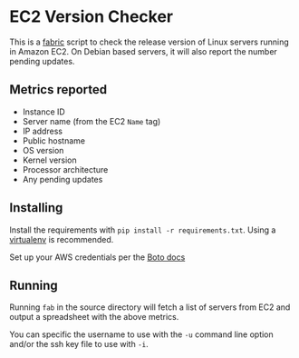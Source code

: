 # EC2 Version Checker

This is a [fabric](http://fabfile.org) script to check the release version of Linux servers running in Amazon EC2. On Debian based servers, it will also report the number pending updates.

## Metrics reported

* Instance ID
* Server name (from the EC2 `Name` tag)
* IP address
* Public hostname
* OS version
* Kernel version
* Processor architecture
* Any pending updates

## Installing

Install the requirements with `pip install -r requirements.txt`. Using a [virtualenv](http://www.virtualenv.org/) is recommended.

Set up your AWS credentials per the [Boto docs](http://docs.pythonboto.org/en/latest/boto_config_tut.html)

## Running

Running `fab` in the source directory will fetch a list of servers from EC2 and output a spreadsheet with the above metrics.

You can specific the username to use with the `-u` command line option and/or the ssh key file to use with `-i`.
